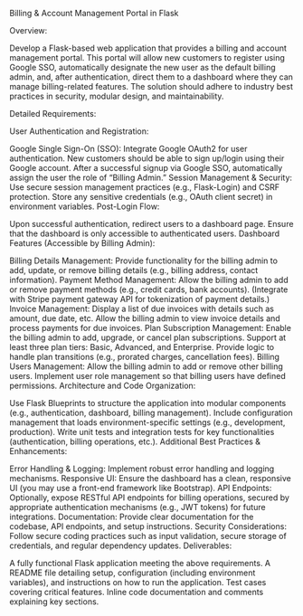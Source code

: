 Billing & Account Management Portal in Flask

Overview:

Develop a Flask-based web application that provides a billing and account management portal. This portal will allow new customers to register using Google SSO, automatically designate the new user as the default billing admin, and, after authentication, direct them to a dashboard where they can manage billing-related features. The solution should adhere to industry best practices in security, modular design, and maintainability.

Detailed Requirements:

User Authentication and Registration:

Google Single Sign-On (SSO):
Integrate Google OAuth2 for user authentication.
New customers should be able to sign up/login using their Google account.
After a successful signup via Google SSO, automatically assign the user the role of “Billing Admin.”
Session Management & Security:
Use secure session management practices (e.g., Flask-Login) and CSRF protection.
Store any sensitive credentials (e.g., OAuth client secret) in environment variables.
Post-Login Flow:

Upon successful authentication, redirect users to a dashboard page.
Ensure that the dashboard is only accessible to authenticated users.
Dashboard Features (Accessible by Billing Admin):

Billing Details Management:
Provide functionality for the billing admin to add, update, or remove billing details (e.g., billing address, contact information).
Payment Method Management:
Allow the billing admin to add or remove payment methods (e.g., credit cards, bank accounts).
(Integrate with Stripe payment gateway API for tokenization of payment details.)
Invoice Management:
Display a list of due invoices with details such as amount, due date, etc.
Allow the billing admin to view invoice details and process payments for due invoices.
Plan Subscription Management:
Enable the billing admin to add, upgrade, or cancel plan subscriptions.
Support at least three plan tiers: Basic, Advanced, and Enterprise.
Provide logic to handle plan transitions (e.g., prorated charges, cancellation fees).
Billing Users Management:
Allow the billing admin to add or remove other billing users.
Implement user role management so that billing users have defined permissions.
Architecture and Code Organization:

Use Flask Blueprints to structure the application into modular components (e.g., authentication, dashboard, billing management).
Include configuration management that loads environment-specific settings (e.g., development, production).
Write unit tests and integration tests for key functionalities (authentication, billing operations, etc.).
Additional Best Practices & Enhancements:

Error Handling & Logging:
Implement robust error handling and logging mechanisms.
Responsive UI:
Ensure the dashboard has a clean, responsive UI (you may use a front-end framework like Bootstrap).
API Endpoints:
Optionally, expose RESTful API endpoints for billing operations, secured by appropriate authentication mechanisms (e.g., JWT tokens) for future integrations.
Documentation:
Provide clear documentation for the codebase, API endpoints, and setup instructions.
Security Considerations:
Follow secure coding practices such as input validation, secure storage of credentials, and regular dependency updates.
Deliverables:

A fully functional Flask application meeting the above requirements.
A README file detailing setup, configuration (including environment variables), and instructions on how to run the application.
Test cases covering critical features.
Inline code documentation and comments explaining key sections.